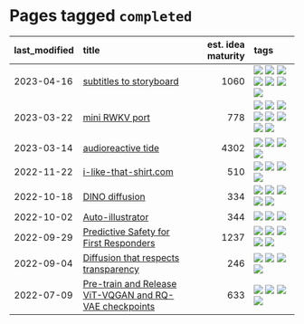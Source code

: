# Pages tagged `completed`

|last_modified|title|est. idea maturity|tags
|:---|:---|---:|:---|
|2023-04-16|[subtitles to storyboard](../subtitles-to-storyboard.md)|1060|[![](https://img.shields.io/badge/tag-accessibility-d5f6c6)](../tags/accessibility.md) [![](https://img.shields.io/badge/tag-animation-834fc2)](../tags/animation.md) [![](https://img.shields.io/badge/tag-completed-92ab1c)](../tags/completed.md) [![](https://img.shields.io/badge/tag-opensource-1eefac)](../tags/opensource.md) [![](https://img.shields.io/badge/tag-prompting-4aea2)](../tags/prompting.md) [![](https://img.shields.io/badge/tag-tooling-a9524c)](../tags/tooling.md) [![](https://img.shields.io/badge/tag-wip-fda5ff)](../tags/wip.md)|
|2023-03-22|[mini RWKV port](../rust_rwkv.md)|778|[![](https://img.shields.io/badge/tag-RNN-683f3)](../tags/RNN.md) [![](https://img.shields.io/badge/tag-completed-92ab1c)](../tags/completed.md) [![](https://img.shields.io/badge/tag-experimental-4bcfd8)](../tags/experimental.md) [![](https://img.shields.io/badge/tag-ggml-96bcc)](../tags/ggml.md) [![](https://img.shields.io/badge/tag-mobilenet-77485f)](../tags/mobilenet.md) [![](https://img.shields.io/badge/tag-model_compression-e839f4)](../tags/model_compression.md) [![](https://img.shields.io/badge/tag-tooling-a9524c)](../tags/tooling.md) [![](https://img.shields.io/badge/tag-wip-fda5ff)](../tags/wip.md)|
|2023-03-14|[audioreactive tide](../audioreactive_tide.md)|4302|[![](https://img.shields.io/badge/tag-animation-834fc2)](../tags/animation.md) [![](https://img.shields.io/badge/tag-completed-92ab1c)](../tags/completed.md) [![](https://img.shields.io/badge/tag-experimental-4bcfd8)](../tags/experimental.md) [![](https://img.shields.io/badge/tag-publication-96f021)](../tags/publication.md)|
|2022-11-22|[i-like-that-shirt.com](../ilikethatshirt.com.md)|510|[![](https://img.shields.io/badge/tag-accessibility-d5f6c6)](../tags/accessibility.md) [![](https://img.shields.io/badge/tag-completed-92ab1c)](../tags/completed.md) [![](https://img.shields.io/badge/tag-publicgood-734214)](../tags/publicgood.md) [![](https://img.shields.io/badge/tag-tooling-a9524c)](../tags/tooling.md)|
|2022-10-18|[DINO diffusion](../DINO-diffusion.md)|334|[![](https://img.shields.io/badge/tag-completed-92ab1c)](../tags/completed.md) [![](https://img.shields.io/badge/tag-experimental-4bcfd8)](../tags/experimental.md) [![](https://img.shields.io/badge/tag-nerf-ebbec3)](../tags/nerf.md) [![](https://img.shields.io/badge/tag-tooling-a9524c)](../tags/tooling.md) [![](https://img.shields.io/badge/tag-wip-fda5ff)](../tags/wip.md)|
|2022-10-02|[Auto-illustrator](../auto-illustrator.md)|344|[![](https://img.shields.io/badge/tag-completed-92ab1c)](../tags/completed.md) [![](https://img.shields.io/badge/tag-prompting-4aea2)](../tags/prompting.md) [![](https://img.shields.io/badge/tag-tooling-a9524c)](../tags/tooling.md)|
|2022-09-29|[Predictive Safety for First Responders](../safety-officer.md)|1237|[![](https://img.shields.io/badge/tag-completed-92ab1c)](../tags/completed.md) [![](https://img.shields.io/badge/tag-dataset-ff6770)](../tags/dataset.md) [![](https://img.shields.io/badge/tag-publication-96f021)](../tags/publication.md) [![](https://img.shields.io/badge/tag-publicgood-734214)](../tags/publicgood.md) [![](https://img.shields.io/badge/tag-wip-fda5ff)](../tags/wip.md)|
|2022-09-04|[Diffusion that respects transparency](../diffusion-that-respects-transparency.md)|246|[![](https://img.shields.io/badge/tag-completed-92ab1c)](../tags/completed.md) [![](https://img.shields.io/badge/tag-diffusion-abf295)](../tags/diffusion.md) [![](https://img.shields.io/badge/tag-image_processing-a68128)](../tags/image_processing.md) [![](https://img.shields.io/badge/tag-transparency-97a75e)](../tags/transparency.md)|
|2022-07-09|[Pre-train and Release ViT-VQGAN and RQ-VAE checkpoints](../pretrained_vit-vqgan_checkpoints.md)|633|[![](https://img.shields.io/badge/tag-completed-92ab1c)](../tags/completed.md) [![](https://img.shields.io/badge/tag-dataset-ff6770)](../tags/dataset.md) [![](https://img.shields.io/badge/tag-prompting-4aea2)](../tags/prompting.md) [![](https://img.shields.io/badge/tag-tooling-a9524c)](../tags/tooling.md)|